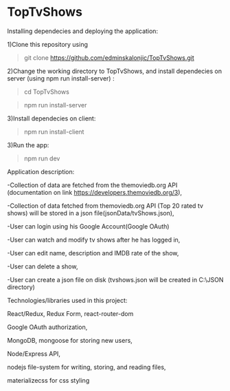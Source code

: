 # TopTvShows


Installing dependecies and deploying the application:


1)Clone this repository using 

> git clone https://github.com/edminskalonjic/TopTvShows.git 

2)Change the working directory to TopTvShows, and install dependecies on server (using npm run install-server) :

> cd TopTvShows

> npm run install-server

3)Install dependecies on client:

>npm run install-client

3)Run the app:

>npm run dev



Application description:

-Collection of data are fetched from the themoviedb.org API (documentation on link https://developers.themoviedb.org/3),

-Collection of data fetched from themoviedb.org API (Top 20 rated tv shows) will be stored in a json file(jsonData/tvShows.json),

-User can login using his Google Account(Google OAuth)

-User can watch and modify tv shows after he has logged in,

-User can edit name, description and IMDB rate of the show,

-User can delete a show,

-User can create a json file on disk (tvshows.json will be created in C:\JSON directory)



Technologies/libraries used in this project:

React/Redux, Redux Form, react-router-dom 

Google OAuth authorization,

MongoDB, mongoose for storing new users,

Node/Express API,

nodejs file-system for writing, storing, and reading files,

materializecss for css styling
